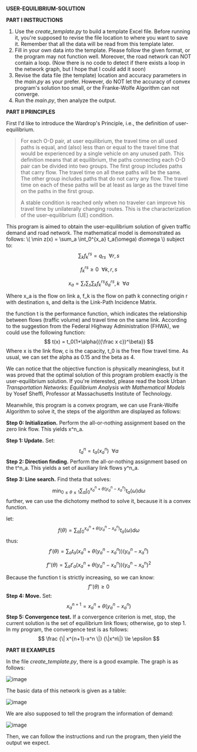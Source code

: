 <script type="text/javascript" src="http://cdn.mathjax.org/mathjax/latest/MathJax.js?config=default"></script>
**USER-EQUILIBRIUM-SOLUTION**



**PART I INSTRUCTIONS**

1. Use the *create_template.py* to build a template Excel file. Before running it, you're supposed to revise the file location to where you want to save it. Remember that all the data will be read from this template later.
2. Fill in your own data into the template. Please follow the given format, or the program may not function well.  Moreover, the road network can NOT contain a loop. (Now there is no code to detect if  there exists a loop in the network graph, but I hope that I could add it soon)
3. Revise the data file (the template) location and accuracy parameters in the *main.py* as your prefer. However, do NOT let the accuracy of convex program's solution too small, or the Franke-Wolfe Algorithm can not converge.
4. Run the *main.py*, then analyze the output.





**PART II PRINCIPLES**

First I'd like to introduce the Wardrop's Principle, i.e., the definition of user-equilibrium.

> For each O-D pair, at user equilibrium, the travel time on all used paths is equal, and (also) less than or equal to the travel time that would be experienced by a single vehicle on any unused path. This definition means that at equilibrium, the paths connecting each O-D pair can be divided into two groups. The first group includes paths that carry flow. The travel time on all these paths will be the same. The other group includes paths that do not carry any flow. The travel time on each of these paths will be at least as large as the travel time on the paths in the first group.
>
> A stable condition is reached only when no traveler can improve his travel time by unilaterally changing routes. This is the characterization of the user-equilibrium (UE) condition.

This program is aimed to obtain the user-equilibrium solution of given traffic demand and road network.  The mathematical model is demonstrated as follows:
\\(
\min z(x) = \sum_a \int_0^{x_a} t_a(\omega) d\omega
\\)
subject to:
$$
\sum_k f^{rs}_k = q_{rs}  \  \  \forall r,s
$$

$$
f^{rs}_k \ge 0 \ \ \forall k,r,s
$$

$$
x_a = \sum_r \sum_s \sum_k f^{rs}_k \delta^{rs}_a,k \ \ \forall a
$$

Where x_a is the flow on link a, f_k is the flow on path k connecting origin r with destination s, and delta is the Link-Path Incidence Matrix. 

the function t is the performance function, which indicates the relationship between flows (traffic volume) and  travel time on the same link. According to the suggestion from the Federal Highway Administration (FHWA), we could use the following function:
$$
t(x) = t_0(1+\alpha{({\frac x c})^\beta})
$$
Where x is the link flow, c is the capacity, t_0 is the free flow travel time. As usual, we can set the alpha as 0.15 and the beta as 4.

We can notice that the objective function is physically meaningless, but it was proved that the optimal solution of  this program problem exactly is the user-equilibrium solution. If you're interested, please read the book Urban *Transportation Networks: Equilibrium Analysis with Mathematical Models* by Yosef Sheffi, Professor at Massachusetts Institute of Technology. 

Meanwhile, this program is a convex program, we can use Frank-Wolfe Algorithm to solve it, the steps of the algorithm are displayed as follows:

**Step 0: Initialization.** Perform the all-or-nothing assignment based on the zero link flow. This yields x^n_a.

**Step 1: Update.** Set:
$$
t^n_a = t_a(x^n_a) \ \ \forall a
$$
**Step 2: Direction finding.** Perform the all-or-nothing assignment based on the t^n_a. This yields a set of auxiliary link flows y^n_a.

**Step 3: Line search.** Find theta that solves:
$$
\min_{0 \le \theta \le 1} \sum_a \int^{x^n_a+\theta(y^n_a-x^n_a)}_0 t_a(\omega) d\omega
$$
further, we can use the dichotomy method to solve it, because it is a convex function.

let:
$$
f(\theta) = \sum_a \int^{x^n_a+\theta(y^n_a-x^n_a)}_0 t_a(\omega) d\omega
$$
thus:
$$
f'(\theta) = \sum_a  t_a(x^n_a+\theta(y^n_a-x^n_a)) (y^n_a-x^n_a)
$$

$$
f''(\theta) = \sum_a  t'_a(x^n_a+\theta(y^n_a-x^n_a)) (y^n_a-x^n_a)^2
$$

Because the function t is strictly increasing, so we can know:
$$
f''(\theta) \ge 0
$$
**Step 4: Move.** Set:
$$
x^{n+1}_a = x^n_a+\theta(y^n_a-x^n_a)
$$
**Step 5: Convergence test.** If a convergence criterion is met, stop, the current solution  is the set of equilibrium link flows; otherwise, go to step 1. In my program, the convergence test is as follows:
$$
\frac {\| x^{n+1}-x^n \|} {\|x^n\|} \le \epsilon
$$


**PART III EXAMPLES**

In the file *create_template.py*, there is a good example. The graph is as follows:

![image](https://github.com/AndreaLI95/User-Equilibrium-Solution/raw/master/image_folder/NETWORK.png)

The basic data of this network is given as a table:

![image](https://github.com/AndreaLI95/User-Equilibrium-Solution/raw/master/image_folder/DATA_OF_NETWORK.png)

We are also supposed to tell the program the information of demand:

![image](https://github.com/AndreaLI95/User-Equilibrium-Solution/raw/master/image_folder/DEMAND.png)

Then, we can follow the instructions and run the program, then yield the output we expect.
